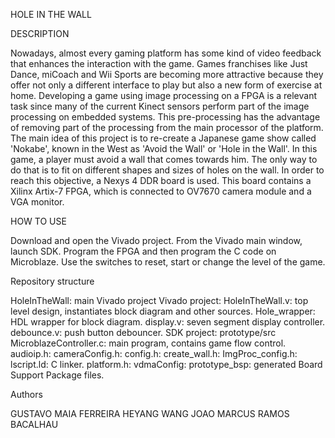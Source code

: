 HOLE IN THE WALL

DESCRIPTION

Nowadays, almost every gaming platform has some kind of video feedback that enhances the interaction with the game. Games franchises like Just Dance, miCoach and Wii Sports are becoming more attractive because they offer not only a different interface to play but also a new form of exercise at home. Developing a game using image processing on a FPGA is a relevant task since many of the current Kinect sensors perform part of the image processing on embedded systems. This pre-processing has the advantage of removing part of the processing from the main processor of the platform.
The main idea of this project is to re-create a Japanese game show called 'Nokabe', known in the West as 'Avoid the Wall' or 'Hole in the Wall'. In this game, a player must avoid a wall that comes towards him. The only way to do that is to fit on different shapes and sizes of holes on the wall. 
In order to reach this objective, a Nexys 4 DDR board is used. This board contains a Xilinx Artix-7 FPGA, which is connected to OV7670 camera module and a VGA monitor. 


HOW TO USE

Download and open the Vivado project. From the Vivado main window, launch SDK. Program the FPGA and then program the C code on Microblaze.
Use the switches to reset, start or change the level of the game.



Repository structure

HoleInTheWall: main Vivado project
	Vivado project:
	HoleInTheWall.v: top level design, instantiates block diagram and other sources.
	Hole_wrapper: HDL wrapper for block diagram.
	display.v: seven segment display controller.
	debounce.v: push button debouncer.
SDK project:
	prototype/src
	MicroblazeController.c: main program, contains game flow control.
	audioip.h:
	cameraConfig.h:
	config.h:
	create_wall.h:
	ImgProc_config.h:
	lscript.ld: C linker.
	platform.h:
	vdmaConfig:
	prototype_bsp: generated Board Support Package files.

Authors

GUSTAVO MAIA FERREIRA
HEYANG WANG
JOAO MARCUS RAMOS BACALHAU



